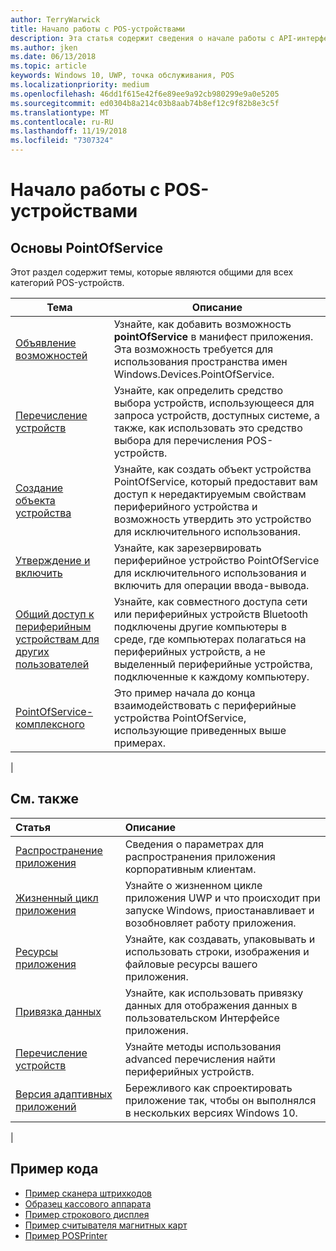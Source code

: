 ```yaml
---
author: TerryWarwick
title: Начало работы с POS-устройствами
description: Эта статья содержит сведения о начале работы с API-интерфейсами PointOfService для UWP.
ms.author: jken
ms.date: 06/13/2018
ms.topic: article
keywords: Windows 10, UWP, точка обслуживания, POS
ms.localizationpriority: medium
ms.openlocfilehash: 46dd1f615e42f6e89ee9a92cb980299e9a0e5205
ms.sourcegitcommit: ed0304b8a214c03b8aab74b8ef12c9f82b8e3c5f
ms.translationtype: MT
ms.contentlocale: ru-RU
ms.lasthandoff: 11/19/2018
ms.locfileid: "7307324"
---
```

# <a name="getting-started-with-point-of-service"></a>Начало работы с POS-устройствами

## <a name="pointofservice-basics"></a>Основы PointOfService

Этот раздел содержит темы, которые являются общими для всех категорий POS-устройств.

|Тема |Описание |
|------|------------|
| [Объявление возможностей](pos-basics-capability.md)      | Узнайте, как добавить возможность **pointOfService** в манифест приложения.  Эта возможность требуется для использования пространства имен Windows.Devices.PointOfService.  |
| [Перечисление устройств](pos-basics-enumerating.md)        | Узнайте, как определить средство выбора устройств, использующееся для запроса устройств, доступных системе, а также, как использовать это средство выбора для перечисления POS-устройств.  |
| [Создание объекта устройства](pos-basics-deviceobject.md)  | Узнайте, как создать объект устройства PointOfService, который предоставит вам доступ к нередактируемым свойствам периферийного устройства и возможность утвердить это устройство для исключительного использования. |
| [Утверждение и включить ](pos-basics-claim.md)  | Узнайте, как зарезервировать периферийное устройство PointOfService для исключительного использования и включить для операции ввода-вывода.  |
| [Общий доступ к периферийным устройствам для других пользователей](pos-basics-sharing.md) | Узнайте, как совместного доступа сети или периферийных устройств Bluetooth подключены другие компьютеры в среде, где компьютерах полагаться на периферийных устройств, а не выделенный периферийные устройства, подключенные к каждому компьютеру.
| [PointOfService-комплексного](pos-get-started.md)  | Это пример начала до конца взаимодействовать с периферийные устройства PointOfService, использующие приведенных выше примерах. |
|

## <a name="see-also"></a>См. также

| Статья   | Описание |
|:--------|:------------|
| [Распространение приложения](../publish/distribute-lob-apps-to-enterprises.md) | Сведения о параметрах для распространения приложения корпоративным клиентам. |
| [Жизненный цикл приложения](../launch-resume/app-lifecycle.md) | Узнайте о жизненном цикле приложения UWP и что происходит при запуске Windows, приостанавливает и возобновляет работу приложения. |
| [Ресурсы приложения](../app-resources/index.md) | Узнайте, как создавать, упаковывать и использовать строки, изображения и файловые ресурсы вашего приложения. |
| [Привязка данных](../data-binding/index.md) | Узнайте, как использовать привязку данных для отображения данных в пользовательском Интерфейсе приложения. |
| [Перечисление устройств](enumerate-devices.md) | Узнайте методы использования advanced перечисления найти периферийных устройств.|
| [Версия адаптивных приложений](../debug-test-perf/version-adaptive-apps.md) | Бережливого как спроектировать приложение так, чтобы он выполнялся в нескольких версиях Windows 10.|
|


## <a name="sample-code"></a>Пример кода
+ [Пример сканера штрихкодов](https://github.com/Microsoft/Windows-universal-samples/tree/master/Samples/BarcodeScanner)
+ [Образец кассового аппарата]( https://github.com/Microsoft/Windows-universal-samples/tree/master/Samples/CashDrawer)
+ [Пример строкового дисплея](https://github.com/Microsoft/Windows-universal-samples/tree/master/Samples/LineDisplay)
+ [Пример считывателя магнитных карт](https://github.com/Microsoft/Windows-universal-samples/tree/master/Samples/MagneticStripeReader)
+ [Пример POSPrinter](https://github.com/Microsoft/Windows-universal-samples/tree/master/Samples/PosPrinter)

